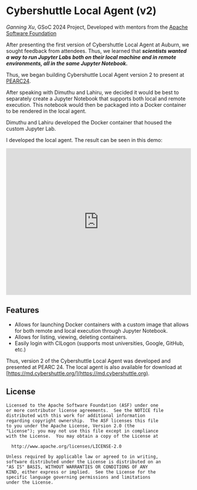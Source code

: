 # Cybershuttle Local Agent (v2)

*Ganning Xu*, GSoC 2024 Project, Developed with mentors from the [Apache Software Foundation](https://www.apache.org/)

After presenting the first version of Cybershuttle Local Agent at Auburn, we sought feedback from attendees. Thus, we learned that ***scientists wanted a way to run Jupyter Labs both on their local machine and in remote environments, all in the same Jupyter Notebook.***

Thus, we began building Cybershuttle Local Agent version 2 to present at [PEARC24](https://pearc.acm.org/pearc24/). 

After speaking with Dimuthu and Lahiru, we decided it would be best to separately create a Jupyter Notebook that supports both local and remote execution. This notebook would then be packaged into a Docker container to be rendered in the local agent.

Dimuthu and Lahiru developed the Docker container that housed the custom Jupyter Lab.

I developed the local agent. The result can be seen in this demo:

<iframe width="100%" height="400" src="https://www.youtube.com/embed/nSJ9H-gQ8rk?si=u9tbtus_J_C8fIKY" title="YouTube video player" frameborder="0" allow="accelerometer; autoplay; clipboard-write; encrypted-media; gyroscope; picture-in-picture; web-share" referrerpolicy="strict-origin-when-cross-origin" allowfullscreen></iframe>

## Features
- Allows for launching Docker containers with a custom image that allows for both remote and local execution through Jupyter Notebook.
- Allows for listing, viewing, deleting containers.
- Easily login with CILogon (supports most universities, Google, GitHub, etc.)

Thus, version 2 of the Cybershuttle Local Agent was developed and presented at PEARC 24. The local agent is also available for download at [https://md.cybershuttle.org/](https://md.cybershuttle.org).

## License
```
Licensed to the Apache Software Foundation (ASF) under one
or more contributor license agreements.  See the NOTICE file
distributed with this work for additional information
regarding copyright ownership.  The ASF licenses this file
to you under the Apache License, Version 2.0 (the
"License"); you may not use this file except in compliance
with the License.  You may obtain a copy of the License at

  http://www.apache.org/licenses/LICENSE-2.0

Unless required by applicable law or agreed to in writing,
software distributed under the License is distributed on an
"AS IS" BASIS, WITHOUT WARRANTIES OR CONDITIONS OF ANY
KIND, either express or implied.  See the License for the
specific language governing permissions and limitations
under the License.    
```
